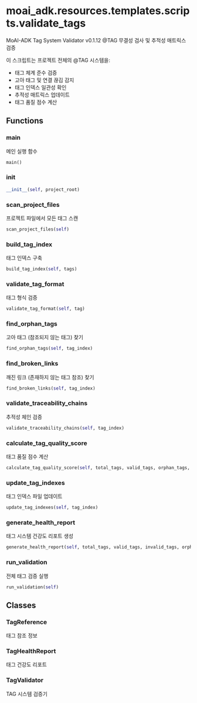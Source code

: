 # moai_adk.resources.templates.scripts.validate_tags

MoAI-ADK Tag System Validator v0.1.12
 @TAG 무결성 검사 및 추적성 매트릭스 검증

이 스크립트는 프로젝트 전체의 @TAG 시스템을:
-  태그 체계 준수 검증
- 고아 태그 및 연결 끊김 감지  
- 태그 인덱스 일관성 확인
- 추적성 매트릭스 업데이트
- 태그 품질 점수 계산

## Functions

### main

메인 실행 함수

```python
main()
```

### __init__

```python
__init__(self, project_root)
```

### scan_project_files

프로젝트 파일에서 모든 태그 스캔

```python
scan_project_files(self)
```

### build_tag_index

태그 인덱스 구축

```python
build_tag_index(self, tags)
```

### validate_tag_format

태그 형식 검증

```python
validate_tag_format(self, tag)
```

### find_orphan_tags

고아 태그 (참조되지 않는 태그) 찾기

```python
find_orphan_tags(self, tag_index)
```

### find_broken_links

깨진 링크 (존재하지 않는 태그 참조) 찾기

```python
find_broken_links(self, tag_index)
```

### validate_traceability_chains

추적성 체인 검증

```python
validate_traceability_chains(self, tag_index)
```

### calculate_tag_quality_score

태그 품질 점수 계산

```python
calculate_tag_quality_score(self, total_tags, valid_tags, orphan_tags, broken_links)
```

### update_tag_indexes

태그 인덱스 파일 업데이트

```python
update_tag_indexes(self, tag_index)
```

### generate_health_report

태그 시스템 건강도 리포트 생성

```python
generate_health_report(self, total_tags, valid_tags, invalid_tags, orphan_tags, broken_links, chain_violations)
```

### run_validation

전체 태그 검증 실행

```python
run_validation(self)
```

## Classes

### TagReference

태그 참조 정보

### TagHealthReport

태그 건강도 리포트

### TagValidator

 TAG 시스템 검증기

